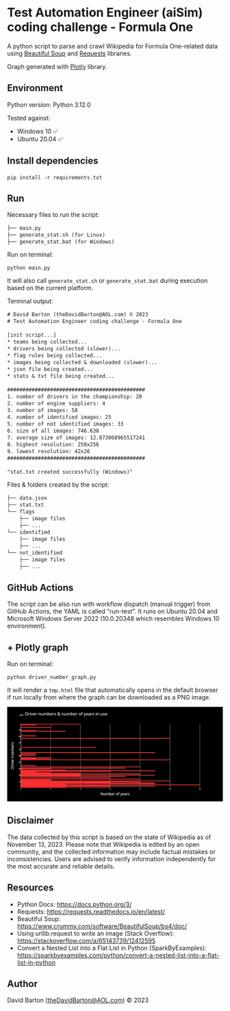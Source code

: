 # Test Automation Engineer (аіЅіⅿ) coding challenge - Formula One

A python script to parse and crawl Wikipedia for Formula One-related data using [Beautiful Soup](https://www.crummy.com/software/BeautifulSoup/) and [Requests](https://requests.readthedocs.io/en/latest/) libraries.

Graph generated with [Plotly](https://plotly.com/python/) library.


## Environment

Python version: Python 3.12.0

Tested against:
- Windows 10 ✅
- Ubuntu 20.04 ✅


## Install dependencies

```
pip install -r requirements.txt
```


## Run

Necessary files to run the script:
```
├── main.py
├── generate_stat.sh (for Linux)
├── generate_stat.bat (for Windows)
```

Run on terminal:
```
python main.py
```
It will also call `generate_stat.sh` or `generate_stat.bat` during execution based on the current platform.

Terminal output:
```
# David Barton (theDavidBarton@AOL.com) © 2023
# Test Automation Engineer coding challenge - Formula One

[init script...]
* teams being collected...
* drivers being collected (slower)...
* flag rules being collected...
* images being collected & downloaded (slower)...
* json file being created...
* stats & txt file being created...

#############################################
1. number of drivers in the championship: 20
2. number of engine suppliers: 4
3. number of images: 58
4. number of identified images: 25
5. number of not identified images: 33
6. size of all images: 746.638
7. average size of images: 12.873068965517241
8. highest resolution: 250x256
9. lowest resolution: 42x26
#############################################

"stat.txt created successfully (Windows)"
```

Files & folders created by the script:
```
├── data.json
├── stat.txt
└── flags
    ├── image files
    ├── ...
└── identified
    ├── image files
    ├── ...
└── not_identified
    ├── image files
    ├── ...
```


## GitHub Actions

The script can be also run with workflow dispatch (manual trigger) from GitHub Actions, the YAML is called "run-test". It runs on Ubuntu 20.04 and Microsoft Windows Server 2022 (10.0.20348 which resembles Windows 10 environment). 


## + Plotly graph

Run on terminal:
```
python driver_number_graph.py
```

It will render a `tmp.html` file that automatically opens in the default browser if run locally from where the graph can be downloaded as a PNG image.

![Graph saved as PNG](newplot.png)


## Disclaimer

The data collected by this script is based on the state of Wikipedia as of November 13, 2023. Please note that Wikipedia is edited by an open community, and the collected information may include factual mistakes or inconsistencies. Users are advised to verify information independently for the most accurate and reliable details.


## Resources

- Python Docs: https://docs.python.org/3/
- Requests: https://requests.readthedocs.io/en/latest/
- Beautiful Soup: https://www.crummy.com/software/BeautifulSoup/bs4/doc/
- Using urllib.request to write an image (Stack Overflow): https://stackoverflow.com/a/65143739/12412595
- Convert a Nested List into a Flat List in Python (SparkByExamples): https://sparkbyexamples.com/python/convert-a-nested-list-into-a-flat-list-in-python


## Author

David Barton (theDavidBarton@AOL.com) © 2023
